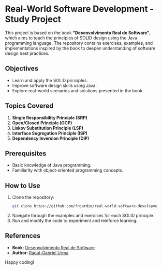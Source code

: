 # Real-World Software Development - Study Project

This project is based on the book **"Desenvolvimento Real de Software"**, which aims to teach the principles of SOLID design using the Java programming language. The repository contains exercises, examples, and implementations inspired by the book to deepen understanding of software design best practices.

## Objectives

- Learn and apply the SOLID principles.
- Improve software design skills using Java.
- Explore real-world scenarios and solutions presented in the book.

## Topics Covered

1. **Single Responsibility Principle (SRP)**
2. **Open/Closed Principle (OCP)**
3. **Liskov Substitution Principle (LSP)**
4. **Interface Segregation Principle (ISP)**
5. **Dependency Inversion Principle (DIP)**

## Prerequisites

- Basic knowledge of Java programming.
- Familiarity with object-oriented programming concepts.

## How to Use

1. Clone the repository:
    ```bash
    git clone https://github.com/frgardin/real-world-software-development.git
    ```
2. Navigate through the examples and exercises for each SOLID principle.
3. Run and modify the code to experiment and reinforce learning.

## References

- **Book**: [Desenvolvimento Real de Software](https://www.amazon.com.br/Desenvolvimento-Real-Software-projetos-fundamentos/dp/6555202017/ref=sr_1_1?__mk_pt_BR=%C3%85M%C3%85%C5%BD%C3%95%C3%91&crid=2WQ3XAWMC89D3&dib=eyJ2IjoiMSJ9.WwR6b-V2-z7Xbp6kQ-HaxtOoFCQTSnF9MGSjFgODW0JyvetQ-FHbYfVLZFIfgZ7pbMuvVSTKCSN-J526VFFCtaSx_O6Ot-vq2keA1PMtNwzTJ7tXYsPHfZaneKW4U84ZRtq2c3kdNRCHOUOctRiIqpvZ1aL-LY1ggHdfBWP0dXnfaryC_D-svs-XRSkTac9oyoUGlmdTPT9_WgIst08DbM2HG1b17i-9ECWMZSNlktVyPzmpx5OL5A_YtfN-LYX6VVzNqnlDPdIcksMwqkYF4h-e1nLxq89Mxj2L_elzECk.cI7oYg7ptwMpXR89B0wekpbmXexWIFMv8qnFxk_fdj4&dib_tag=se&keywords=desenvolvimento+real+de+software&qid=1744579618&sprefix=desenvolvimento+real+de+softwa%2Caps%2C214&sr=8-1&ufe=app_do%3Aamzn1.fos.6d798eae-cadf-45de-946a-f477d47705b9)
- **Author**: [Raoul-Gabriel Urma](https://www.amazon.com.br/stores/Raoul-Gabriel-Urma/author/B00NB151C2?ref=ap_rdr&isDramIntegrated=true&shoppingPortalEnabled=true)

Happy coding!
